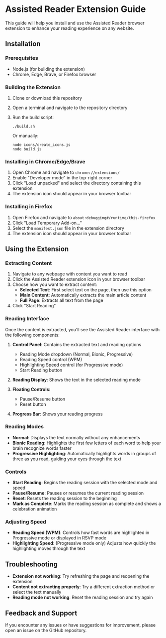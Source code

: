 # Assisted Reader Extension Guide

This guide will help you install and use the Assisted Reader browser extension to enhance your reading experience on any website.

## Installation

### Prerequisites

- Node.js (for building the extension)
- Chrome, Edge, Brave, or Firefox browser

### Building the Extension

1. Clone or download this repository
2. Open a terminal and navigate to the repository directory
3. Run the build script:
   ```
   ./build.sh
   ```
   
   Or manually:
   ```
   node icons/create_icons.js
   node build.js
   ```

### Installing in Chrome/Edge/Brave

1. Open Chrome and navigate to `chrome://extensions/`
2. Enable "Developer mode" in the top-right corner
3. Click "Load unpacked" and select the directory containing this extension
4. The extension icon should appear in your browser toolbar

### Installing in Firefox

1. Open Firefox and navigate to `about:debugging#/runtime/this-firefox`
2. Click "Load Temporary Add-on..."
3. Select the `manifest.json` file in the extension directory
4. The extension icon should appear in your browser toolbar

## Using the Extension

### Extracting Content

1. Navigate to any webpage with content you want to read
2. Click the Assisted Reader extension icon in your browser toolbar
3. Choose how you want to extract content:
   - **Selected Text**: First select text on the page, then use this option
   - **Main Content**: Automatically extracts the main article content
   - **Full Page**: Extracts all text from the page
4. Click "Start Reading"

### Reading Interface

Once the content is extracted, you'll see the Assisted Reader interface with the following components:

1. **Control Panel**: Contains the extracted text and reading options
   - Reading Mode dropdown (Normal, Bionic, Progressive)
   - Reading Speed control (WPM)
   - Highlighting Speed control (for Progressive mode)
   - Start Reading button

2. **Reading Display**: Shows the text in the selected reading mode

3. **Floating Controls**:
   - Pause/Resume button
   - Reset button

4. **Progress Bar**: Shows your reading progress

### Reading Modes

- **Normal**: Displays the text normally without any enhancements
- **Bionic Reading**: Highlights the first few letters of each word to help your brain recognize words faster
- **Progressive Highlighting**: Automatically highlights words in groups of three as you read, guiding your eyes through the text

### Controls

- **Start Reading**: Begins the reading session with the selected mode and speed
- **Pause/Resume**: Pauses or resumes the current reading session
- **Reset**: Resets the reading session to the beginning
- **Mark as Complete**: Marks the reading session as complete and shows a celebration animation

### Adjusting Speed

- **Reading Speed (WPM)**: Controls how fast words are highlighted in Progressive mode or displayed in RSVP mode
- **Highlighting Speed**: (Progressive mode only) Adjusts how quickly the highlighting moves through the text

## Troubleshooting

- **Extension not working**: Try refreshing the page and reopening the extension
- **Content not extracting properly**: Try a different extraction method or select the text manually
- **Reading mode not working**: Reset the reading session and try again

## Feedback and Support

If you encounter any issues or have suggestions for improvement, please open an issue on the GitHub repository. 